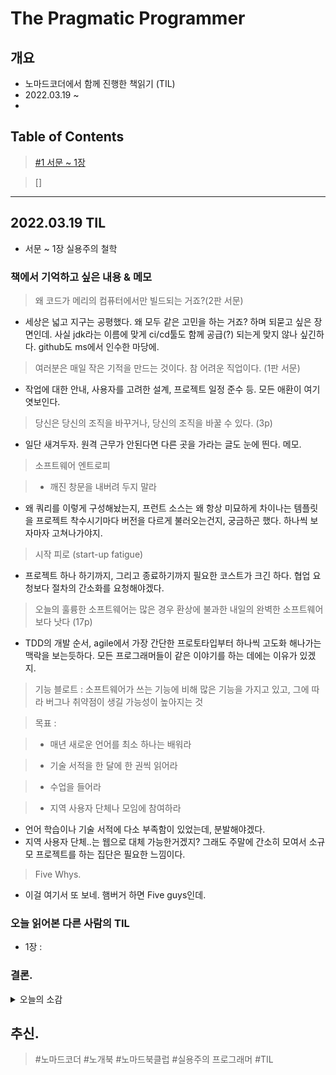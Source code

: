 # The Pragmatic Programmer

## 개요
- 노마드코더에서 함께 진행한 책읽기 (TIL)
- 2022.03.19 ~ 
- 

## Table of Contents

> [#1 서문 ~ 1장](#2022`.03`.19-TIL)

> []




---
## 2022.03.19 TIL
- 서문 ~ 1장 실용주의 철학 

### 책에서 기억하고 싶은 내용 & 메모

> 왜 코드가 메리의 컴퓨터에서만 빌드되는 거죠?(2판 서문)

- 세상은 넓고 지구는 공평했다. 왜 모두 같은 고민을 하는 거죠? 하며 되묻고 싶은 장면인데. 사실 jdk라는 이름에 맞게 ci/cd툴도 함께 공급(?) 되는게 맞지 않나 싶긴하다. github도 ms에서 인수한 마당에.


> 여러분은 매일 작은 기적을 만드는 것이다. 참 어려운 직업이다. (1판 서문)

- 작업에 대한 안내, 사용자를 고려한 설계, 프로젝트 일정 준수 등. 모든 애환이 여기 엿보인다.


> 당신은 당신의 조직을 바꾸거나, 당신의 조직을 바꿀 수 있다. (3p)

- 일단 새겨두자. 원격 근무가 안된다면 다른 곳을 가라는 글도 눈에 띈다. 메모.


> 소프트웨어 엔트로피

> - 깨진 창문을 내버려 두지 말라

- 왜 쿼리를 이렇게 구성해놨는지, 프런트 소스는 왜 항상 미묘하게 차이나는 템플릿을 프로젝트 착수시기마다 버전을 다르게 불러오는건지, 궁금하곤 했다. 하나씩 보자마자 고쳐나가야지.


> 시작 피로 (start-up fatigue)

- 프로젝트 하나 하기까지, 그리고 종료하기까지 필요한 코스트가 크긴 하다. 협업 요청보다 절차의 간소화를 요청해야겠다.


> 오늘의 훌륭한 소프트웨어는 많은 경우 환상에 불과한 내일의 완벽한 소프트웨어보다 낫다 (17p)

- TDD의 개발 순서, agile에서 가장 간단한 프로토타입부터 하나씩 고도화 해나가는 맥락을 보는듯하다. 모든 프로그래머들이 같은 이야기를 하는 데에는 이유가 있겠지.


> 기능 블로트 : 소프트웨어가 쓰는 기능에 비해 많은 기능을 가지고 있고, 그에 따라 버그나 취약점이 생길 가능성이 높아지는 것


> 목표 :

> - 매년 새로운 언어를 최소 하나는 배워라

> - 기술 서적을 한 달에 한 권씩 읽어라

> - 수업을 들어라

> - 지역 사용자 단체나 모임에 참여하라

- 언어 학습이나 기술 서적에 다소 부족함이 있었는데, 분발해야겠다.
- 지역 사용자 단체..는 웹으로 대체 가능한거겠지? 그래도 주말에 간소히 모여서 소규모 프로젝트를 하는 집단은 필요한 느낌이다.


> Five Whys.

- 이걸 여기서 또 보네. 햄버거 하면 Five guys인데.


### 오늘 읽어본 다른 사람의 TIL

- 1장 : 



### 결론.
<details>
  <summary> 오늘의 소감 </summary>
  
  - 우리는 왜 회사의 IT 부서와 IT 회사간의 차이와 벽을 느끼는지 디테일이 보이는 대목들이었다.
  
  - 개발자라는 특정 직업군의 한 끝단에서 머무르는게 아니라, 프로젝트의 관리자로서 마음가짐을 엿보게 해주는 느낌. 
  
  - 클린 코드보다는 조금 더 사회생활 풀이 같긴 한데, 아직 일련의 불안함이 앞선다. 이 책이 나에게 도움이 될까, 내 부서의 다른 사람들에게 도움이 될까.
  
  - 햄버거는 five guys, 방법론은 five whys. 그런데 six sigma 시대의 방법론 아닌가 걱정은 살짝 된다만서도.
  
</details>


## 추신.
> #노마드코더 #노개북 #노마드북클럽 #실용주의 프로그래머 #TIL


